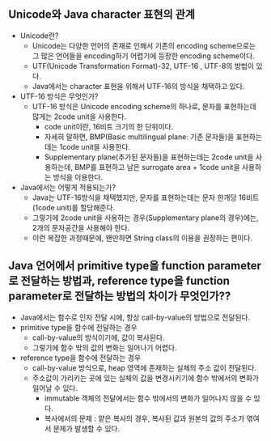 ## Unicode와 Java character 표현의 관계
  - Unicode란?
    - Unicode는 다양한 언어의 존재로 인해서 기존의 encoding scheme으로는 그 많은 언어들을 encoding하기 어렵기에 등장한 encoding scheme이다.
    - UTF(Unicode Transformation Format)-32, UTF-16 , UTF-8의 방법이 있다.
    - Java에서는 character 표현을 위해서 UTF-16의 방식을 채택하고 있다.
  - UTF-16 방식은 무엇인가?
    - UTF-16 방식은 Unicode encoding scheme의 하나로, 문자를 표현하는데 많게는 2code unit을 사용한다.
      - code unit이란, 16비트 크기의 한 단위이다.
      - 자세히 말하면, BMP(Basic multilingual plane: 기존 문자들)을 표현하는데는 1code unit을 사용한다.
      - Supplementary plane(추가된 문자들)을 표현하는데는 2code unit을 사용하는데, BMP를 표현하고 남은 surrogate area + 1code unit을 사용하는 방식을 이용한다.
  - Java에서는 어떻게 적용되는가?
    - Java는 UTF-16방식을 채택했지만, 문자를 표현하는데는 문자 한개당 16비트(1code unit)를 할당해준다.
    - 그렇기에 2code unit을 사용하는 경우(Supplementary plane의 경우)에는, 2개의 문자공간을 사용해야 한다.
    - 이런 복잡한 과정때문에, 왠만하면 String class의 이용을 권장하는 편이다.

## Java 언어에서 primitive type을 function parameter로 전달하는 방법과, reference type을 function parameter로 전달하는 방법의 차이가 무엇인가??
  - Java에서는 함수로 인자 전달 시에, 항상 call-by-value의 방법으로 전달된다.
  - primitive type을 함수에 전달하는 경우
    - call-by-value의 방식이기에, 값이 복사된다.
    - 그렇기에 함수 밖의 값의 변화는 일어나기 어렵다. 
  - reference type을 함수에 전달하는 경우
    - call-by-value 방식으로, heap 영역에 존재하는 실체의 주소 값이 전달된다.
    - 주소값이 가리키는 곳에 있는 실체의 값을 변경시키기에 함수 밖에서의 변화가 일어날 수 있다.
      - immutable 객체의 전달에서는 함수 밖에서의 변화가 일어나지 않을 수 있다.
      - 복사에서의 문제 : 얕은 복사의 경우, 복사된 값과 원본의 값의 주소가 엮여서 문제가 발생할 수 있다.
